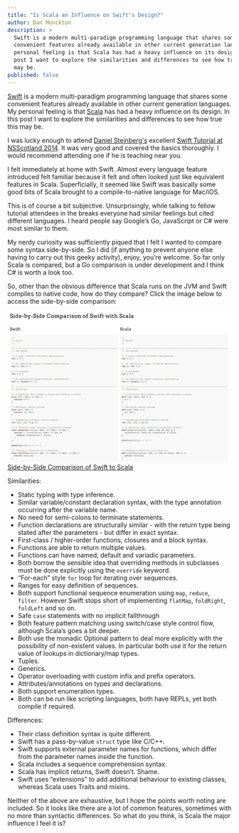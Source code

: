 ```yaml
---
title: "Is Scala an Influence on Swift's Design?"
author: Dan Munckton
description: >
  Swift is a modern multi-paradigm programming language that shares some
  convenient features already available in other current generation languages. My
  personal feeling is that Scala has had a heavy influence on its design. In this
  post I want to explore the similarities and differences to see how true this
  may be.
published: false
---
```


[Swift](https://developer.apple.com/swift/) is a modern multi-paradigm
programming language that shares some convenient features already available in
other current generation languages. My personal feeling is that
[Scala](http://www.scala-lang.org/) has had a heavy influence on its design. In
this post I want to explore the similarities and differences to see how true
this may be.

I was lucky enough to attend [Daniel Steinberg's](http://dimsumthinking.com/)
excellent [Swift Tutorial at NSScotland
2014](http://nsscotland.com/tutorial.html). It was very good and covered the
basics thoroughly. I would recommend attending one if he is teaching near you.

I felt immediately at home with Swift. Almost every language feature introduced
felt familiar because it felt and often looked just like equivalent features in
Scala. Superficially, it seemed like Swift was basically some good bits of
Scala brought to a compile-to-native language for Mac/iOS.

This is of course a bit subjective. Unsurprisingly, while talking to fellow
tutorial attendees in the breaks everyone had similar feelings but cited
different languages. I heard people say Google’s Go, JavaScript or C# were most
similar to them.

My nerdy curiosity was sufficiently piqued that I felt I wanted to compare some
syntax side-by-side. So I did (if anything to prevent anyone else having to
carry out this geeky activity), enjoy, you’re welcome. So far only Scala is
compared, but a Go comparison is under development and I think C# is worth a
look too.

So, other than the obvious difference that Scala runs on the JVM and Swift
compiles to native code, how do they compare? Click the image below to access
the side-by-side comparison:

[![Side-by-Side Comparison of Swift to Scala](2014-11-03-is-scala-an-influence-on-swift/swift_comparison_screenshot.png "click to view the comparison")](http://cultivatehq.github.io/swift-design-influences)
[Side-by-Side Comparison of Swift to Scala](http://cultivatehq.github.io/swift-design-influences)

Similarities:

* Static typing with type inference.
* Similar variable/constant
  declaration syntax, with the type annotation occurring after the variable name.
* No need for semi-colons to terminate statements.
* Function declarations are
  structurally similar - with the return type being stated after the parameters -
  but differ in exact syntax.
* First-class / higher-order functions, closures
  and a block syntax.
* Functions are able to return multiple values.
* Functions
  can have named, default and variadic parameters.
* Both borrow the sensible
  idea that overriding methods in subclasses must be done explicitly using the
  `override` keyword.
* “For-each” style `for` loop for iterating over sequences.
* Ranges for easy definition of sequences.
* Both support functional sequence
  enumeration using `map`, `reduce`, `filter`. However Swift stops short of
  implementing `flatMap`, `foldRight`, `foldLeft` and so on.
* Safe `case`
  statements with no implicit fallthrough
* Both feature pattern matching using
  switch/case style control flow, although Scala’s goes a bit deeper.
* Both use
  the monadic Optional pattern to deal more explicitly with the possibility of
  non-existent values. In particular both use it for the return value of lookups
  in dictionary/map types.
* Tuples.
* Generics.
* Operator overloading with
  custom infix and prefix operators.
* Attributes/annotations on types and
  declarations.
* Both support enumeration types.
* Both can be run like scripting languages, both have REPLs, yet both compile
  if required.

Differences:

* Their class definition syntax is quite different.
* Swift has a pass-by-value `struct` type like C/C++.
* Swift supports external parameter names for functions, which differ from the
  parameter names inside the function.
* Scala includes a sequence comprehension syntax.
* Scala has implicit returns, Swift doesn’t. Shame.
* Swift uses “extensions” to add additional behaviour to existing classes,
  whereas Scala uses Traits and mixins.

Neither of the above are exhaustive, but I hope the points worth noting are
included. So it looks like there are a lot of common features, sometimes with
no more than syntactic differences. So what do you think, is Scala the major
influence I feel it is?
